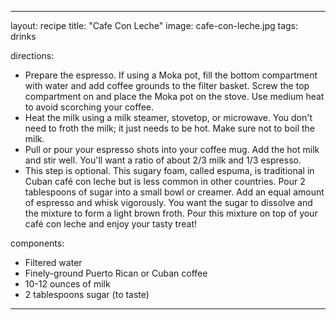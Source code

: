 ---

layout: recipe
title:  "Cafe Con Leche"
image: cafe-con-leche.jpg
tags: drinks

directions:
- Prepare the espresso. If using a Moka pot, fill the bottom compartment with water and add coffee grounds to the filter basket. Screw the top compartment on and place the Moka pot on the stove. Use medium heat to avoid scorching your coffee.
- Heat the milk using a milk steamer, stovetop, or microwave. You don't need to froth the milk; it just needs to be hot. Make sure not to boil the milk.
- Pull or pour your espresso shots into your coffee mug. Add the hot milk and stir well. You'll want a ratio of about 2/3 milk and 1/3 espresso.
- This step is optional. This sugary foam, called espuma, is traditional in Cuban café con leche but is less common in other countries. Pour 2 tablespoons of sugar into a small bowl or creamer. Add an equal amount of espresso and whisk vigorously. You want the sugar to dissolve and the mixture to form a light brown froth. Pour this mixture on top of your café con leche and enjoy your tasty treat!

components:
- Filtered water
- Finely-ground Puerto Rican or Cuban coffee
- 10-12 ounces of milk
- 2 tablespoons sugar (to taste)

---